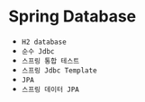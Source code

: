 # Spring Database

- `H2 database`
- `순수 Jdbc`
- `스프링 통합 테스트`
- `스프링 Jdbc Template`
- `JPA`
- `스프링 데이터 JPA`